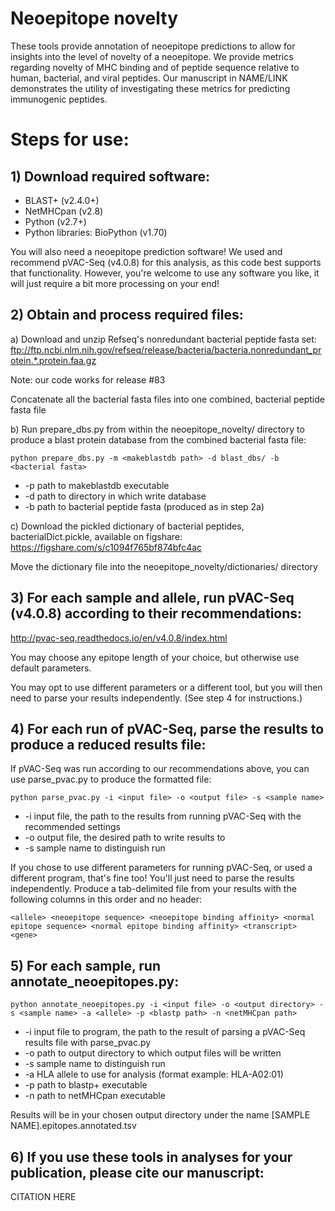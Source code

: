 # Neoepitope novelty

These tools provide annotation of neoepitope predictions to allow for insights into the level of novelty of a neoepitope.
We provide metrics regarding novelty of MHC binding and of peptide sequence relative to human, bacterial, and viral peptides.
Our manuscript in NAME/LINK demonstrates the utility of investigating these metrics for predicting immunogenic peptides.

# Steps for use:

## 1) Download required software:

- BLAST+ (v2.4.0+)
- NetMHCpan (v2.8)
- Python (v2.7+)
- Python libraries: BioPython (v1.70)

You will also need a neoepitope prediction software!
We used and recommend pVAC-Seq (v4.0.8) for this analysis, as this code best supports that functionality.
However, you're welcome to use any software you like, it will just require a bit more processing on your end!


## 2) Obtain and process required files:

a) Download and unzip Refseq's nonredundant bacterial peptide fasta set:
ftp://ftp.ncbi.nlm.nih.gov/refseq/release/bacteria/bacteria.nonredundant_protein.*.protein.faa.gz

Note: our code works for release #83

Concatenate all the bacterial fasta files into one combined, bacterial peptide fasta file

b) Run prepare_dbs.py from within the neoepitope_novelty/ directory to produce a blast protein database from the combined bacterial fasta file:
	
`python prepare_dbs.py -m <makeblastdb path> -d blast_dbs/ -b <bacterial fasta>`

- -p	path to makeblastdb executable
- -d	path to directory in which write database
- -b	path to bacterial peptide fasta (produced as in step 2a)


c) Download the pickled dictionary of bacterial peptides, bacterialDict.pickle, available on figshare:
https://figshare.com/s/c1094f765bf874bfc4ac

Move the dictionary file into the neoepitope_novelty/dictionaries/ directory


## 3) For each sample and allele, run pVAC-Seq (v4.0.8) according to their recommendations:
http://pvac-seq.readthedocs.io/en/v4.0.8/index.html

You may choose any epitope length of your choice, but otherwise use default parameters.

You may opt to use different parameters or a different tool, but you will then need to parse your results independently.
(See step 4 for instructions.)


## 4) For each run of pVAC-Seq, parse the results to produce a reduced results file:

If pVAC-Seq was run according to our recommendations above, you can use parse_pvac.py to produce the formatted file:

`python parse_pvac.py -i <input file> -o <output file> -s <sample name>`

- -i input file, the path to the results from running pVAC-Seq with the recommended settings
- -o output file, the desired path to write results to
- -s sample name to distinguish run


If you chose to use different parameters for running pVAC-Seq, or used a different program, that's fine too!
You'll just need to parse the results independently.
Produce a tab-delimited file from your results with the following columns in this order and no header:

`<allele> <neoepitope sequence> <neoepitope binding affinity> <normal epitope sequence> <normal epitope binding affinity> <transcript> <gene>`
 

## 5) For each sample, run annotate_neoepitopes.py:

`python annotate_neoepitopes.py -i <input file> -o <output directory> -s <sample name> -a <allele> -p <blastp path> -n <netMHCpan path>`

- -i	input file to program, the path to the result of parsing a pVAC-Seq results file with parse_pvac.py
- -o	path to output directory to which output files will be written
- -s	sample name to distinguish run
- -a	HLA allele to use for analysis (format example: HLA-A02:01)
- -p	path to blastp+ executable
- -n	path to netMHCpan executable


Results will be in your chosen output directory under the name [SAMPLE NAME].epitopes.annotated.tsv


## 6) If you use these tools in analyses for your publication, please cite our manuscript:
CITATION HERE